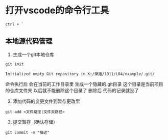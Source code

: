# 打开vscode的命令行工具

```
ctrl + `
```


## 本地源代码管理

1. 生成一个git本地仓库

```shell
git init

Initialized empty Git repository in K:/录播/1911/L04/example/.git/
```
命令执行后 会在当前的工作目录里 生成一个隐藏的.git目录 这个目录是当前项目的仓库文件夹 以后就不能删除这个目录了 删除后 代码的记录就没了


2. 添加代码的变更文件到暂存更改里
```shell
git add <文件路径|文件夹路径>
```

3. 提交暂存（确认存储）

```shell
git commit -m "描述"
```